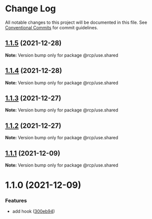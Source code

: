 # Change Log

All notable changes to this project will be documented in this file.
See [Conventional Commits](https://conventionalcommits.org) for commit guidelines.

<a name="1.1.5"></a>

## [1.1.5](https://github.com/imcuttle/rcp/compare/@rcp/use.shared@1.1.4...@rcp/use.shared@1.1.5) (2021-12-28)

**Note:** Version bump only for package @rcp/use.shared

<a name="1.1.4"></a>

## [1.1.4](https://github.com/imcuttle/rcp/compare/@rcp/use.shared@1.1.3...@rcp/use.shared@1.1.4) (2021-12-28)

**Note:** Version bump only for package @rcp/use.shared

<a name="1.1.3"></a>

## [1.1.3](https://github.com/imcuttle/rcp/compare/@rcp/use.shared@1.1.2...@rcp/use.shared@1.1.3) (2021-12-27)

**Note:** Version bump only for package @rcp/use.shared

<a name="1.1.2"></a>

## [1.1.2](https://github.com/imcuttle/rcp/compare/@rcp/use.shared@1.1.1...@rcp/use.shared@1.1.2) (2021-12-27)

**Note:** Version bump only for package @rcp/use.shared

<a name="1.1.1"></a>

## [1.1.1](https://github.com/imcuttle/rcp/compare/@rcp/use.shared@1.1.0...@rcp/use.shared@1.1.1) (2021-12-09)

**Note:** Version bump only for package @rcp/use.shared

<a name="1.1.0"></a>

# 1.1.0 (2021-12-09)

### Features

- add hook ([300eb94](https://github.com/imcuttle/rcp/commit/300eb94))
